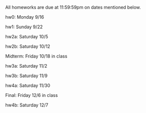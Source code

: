 All homeworks are due at 11:59:59pm on dates mentioned below.

hw0: Monday 9/16

hw1: Sunday 9/22

hw2a: Saturday 10/5

hw2b: Saturday 10/12

Midterm: Friday 10/18 in class

hw3a: Saturday 11/2

hw3b: Saturday 11/9

hw4a: Saturday 11/30

Final: Friday 12/6 in class

hw4b: Saturday 12/7
